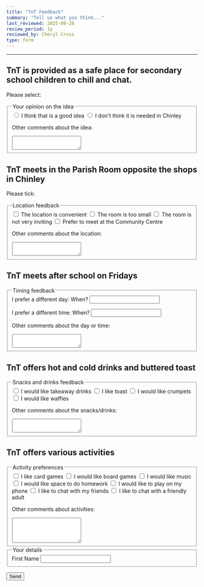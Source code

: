 ```yaml
---
title: "TnT Feedback"
summary: "Tell us what you think..."
last_reviewed: 2025-09-28
review_period: 1y
reviewed_by: Cheryl Cross
type: form
---
```


<form 
  name="{{< getPageTitle >}}" 
  class="verified-form"
  data-netlify="true"
  netlify
>

<input type="hidden" name="_gotcha" style="display:none !important">

<hr>
<h2>TnT is provided as a safe place for secondary school children to chill and chat.</h2>
<p>Please select:</p>

<fieldset>
  <legend>Your opinion on the idea</legend>
  <label><input type="radio" name="Idea" value="Good Idea"> I think that is a good idea</label>
  <label><input type="radio" name="Idea" value="Bad Idea"> I don't think it is needed in Chinley</label>

  <label for="idea_other">Other comments about the idea:</label>
  <textarea id="idea_other" name="Idea_Other" rows="2"></textarea>
</fieldset>

<h2>TnT meets in the Parish Room opposite the shops in Chinley</h2>
<p>Please tick:</p>

<fieldset>
  <legend>Location feedback</legend>
  <label><input type="checkbox" name="Convenient" value="yes"> The location is convenient</label>
  <label><input type="checkbox" name="Small" value="yes"> The room is too small</label>
  <label><input type="checkbox" name="Uninviting" value="yes"> The room is not very inviting</label>
  <label><input type="checkbox" name="CommunityCentre" value="yes"> Prefer to meet at the Community Centre</label>

  <label for="location_other">Other comments about the location:</label>
  <textarea id="location_other" name="Location_Other" rows="2"></textarea>
</fieldset>

<h2>TnT meets after school on Fridays</h2>

<fieldset>
  <legend>Timing feedback</legend>
  <label for="day_preference">I prefer a different day: When?</label>
  <input id="day_preference" name="Day" type="text">

  <label for="time_preference">I prefer a different time: When?</label>
  <input id="time_preference" name="Time" type="text">

  <label for="daytime_other">Other comments about the day or time:</label>
  <textarea id="daytime_other" name="DayTime_Other" rows="2"></textarea>
</fieldset>

<h2>TnT offers hot and cold drinks and buttered toast</h2>

<fieldset>
  <legend>Snacks and drinks feedback</legend>
  <label><input type="checkbox" name="Takeaway" value="yes"> I would like takeaway drinks</label>
  <label><input type="checkbox" name="Toast" value="yes"> I like toast</label>
  <label><input type="checkbox" name="Crumpets" value="yes"> I would like crumpets</label>
  <label><input type="checkbox" name="Waffles" value="yes"> I would like waffles</label>

  <label for="snacks_other">Other comments about the snacks/drinks:</label>
  <textarea id="snacks_other" name="Snacks_Other" rows="2"></textarea>
</fieldset>

<h2>TnT offers various activities</h2>

<fieldset>
  <legend>Activity preferences</legend>
  <label><input type="checkbox" name="Card_Games" value="yes"> I like card games</label>
  <label><input type="checkbox" name="Boardgames" value="yes"> I would like board games</label>
  <label><input type="checkbox" name="Music" value="yes"> I would like music</label>
  <label><input type="checkbox" name="Homework" value="yes"> I would like space to do homework</label>
  <label><input type="checkbox" name="SmartPhone" value="yes"> I would like to play on my phone</label>
  <label><input type="checkbox" name="Chat_Friends" value="yes"> I like to chat with my friends</label>
  <label><input type="checkbox" name="Chat_Adult" value="yes"> I like to chat with a friendly adult</label>

  <label for="activity_other">Other comments about activities:</label>
  <textarea id="activity_other" name="Activity_Other" rows="4"></textarea>
</fieldset>

<fieldset>
  <legend>Your details</legend>
  <label for="firstName">First Name</label>
  <input class="name" id="firstName" name="Name" type="text" required>
</fieldset>

<button type="submit">Send</button>
</form>
